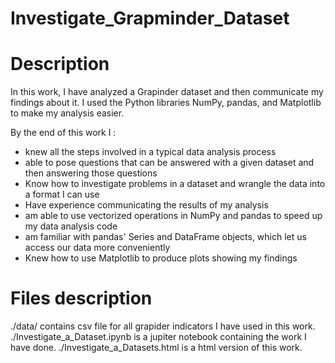 # Investigate_Grapminder_Dataset

# Description

In this work, I have analyzed a Grapinder dataset and then communicate my findings about it. I used the Python libraries NumPy, pandas, and Matplotlib to make my analysis easier.

By the end of this work I :

* knew all the steps involved in a typical data analysis process
* able to pose questions that can be answered with a given dataset and then answering those questions
* Know how to investigate problems in a dataset and wrangle the data into a format I can use
* Have experience communicating the results of my analysis
* am able to use vectorized operations in NumPy and pandas to speed up my data analysis code
* am familiar with pandas' Series and DataFrame objects, which let us access our data more conveniently
* Knew how to use Matplotlib to produce plots showing my findings

# Files description

 ./data/ contains csv file for all grapider indicators I have used in this work.
 ./Investigate_a_Dataset.ipynb is a jupiter notebook containing the work I have done. 
 ./Investigate_a_Datasets.html is a html version of this work.
